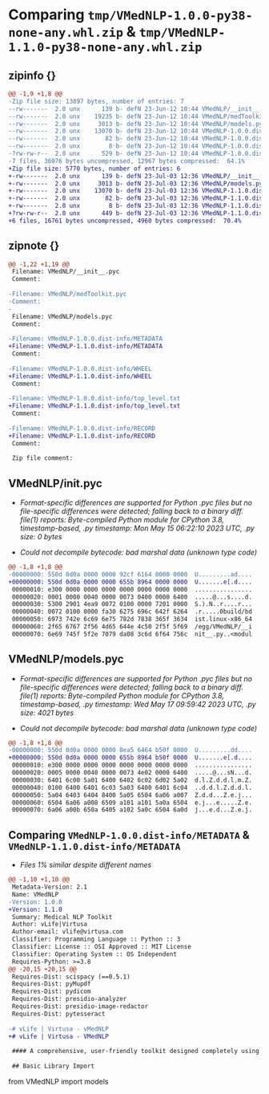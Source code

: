 # Comparing `tmp/VMedNLP-1.0.0-py38-none-any.whl.zip` & `tmp/VMedNLP-1.1.0-py38-none-any.whl.zip`

## zipinfo {}

```diff
@@ -1,9 +1,8 @@
-Zip file size: 13897 bytes, number of entries: 7
--rw-------  2.0 unx      139 b- defN 23-Jun-12 10:44 VMedNLP/__init__.pyc
--rw-------  2.0 unx    19235 b- defN 23-Jun-12 10:44 VMedNLP/medToolkit.pyc
--rw-------  2.0 unx     3013 b- defN 23-Jun-12 10:44 VMedNLP/models.pyc
--rw-------  2.0 unx    13070 b- defN 23-Jun-12 10:44 VMedNLP-1.0.0.dist-info/METADATA
--rw-------  2.0 unx       82 b- defN 23-Jun-12 10:44 VMedNLP-1.0.0.dist-info/WHEEL
--rw-------  2.0 unx        8 b- defN 23-Jun-12 10:44 VMedNLP-1.0.0.dist-info/top_level.txt
-?rw-rw-r--  2.0 unx      529 b- defN 23-Jun-12 10:44 VMedNLP-1.0.0.dist-info/RECORD
-7 files, 36076 bytes uncompressed, 12967 bytes compressed:  64.1%
+Zip file size: 5770 bytes, number of entries: 6
+-rw-------  2.0 unx      139 b- defN 23-Jul-03 12:36 VMedNLP/__init__.pyc
+-rw-------  2.0 unx     3013 b- defN 23-Jul-03 12:36 VMedNLP/models.pyc
+-rw-------  2.0 unx    13070 b- defN 23-Jul-03 12:36 VMedNLP-1.1.0.dist-info/METADATA
+-rw-------  2.0 unx       82 b- defN 23-Jul-03 12:36 VMedNLP-1.1.0.dist-info/WHEEL
+-rw-------  2.0 unx        8 b- defN 23-Jul-03 12:36 VMedNLP-1.1.0.dist-info/top_level.txt
+?rw-rw-r--  2.0 unx      449 b- defN 23-Jul-03 12:36 VMedNLP-1.1.0.dist-info/RECORD
+6 files, 16761 bytes uncompressed, 4960 bytes compressed:  70.4%
```

## zipnote {}

```diff
@@ -1,22 +1,19 @@
 Filename: VMedNLP/__init__.pyc
 Comment: 
 
-Filename: VMedNLP/medToolkit.pyc
-Comment: 
-
 Filename: VMedNLP/models.pyc
 Comment: 
 
-Filename: VMedNLP-1.0.0.dist-info/METADATA
+Filename: VMedNLP-1.1.0.dist-info/METADATA
 Comment: 
 
-Filename: VMedNLP-1.0.0.dist-info/WHEEL
+Filename: VMedNLP-1.1.0.dist-info/WHEEL
 Comment: 
 
-Filename: VMedNLP-1.0.0.dist-info/top_level.txt
+Filename: VMedNLP-1.1.0.dist-info/top_level.txt
 Comment: 
 
-Filename: VMedNLP-1.0.0.dist-info/RECORD
+Filename: VMedNLP-1.1.0.dist-info/RECORD
 Comment: 
 
 Zip file comment:
```

## VMedNLP/__init__.pyc

 * *Format-specific differences are supported for Python .pyc files but no file-specific differences were detected; falling back to a binary diff. file(1) reports: Byte-compiled Python module for CPython 3.8, timestamp-based, .py timestamp: Mon May 15 06:22:10 2023 UTC, .py size: 0 bytes*

 * *Could not decompile bytecode: bad marshal data (unknown type code)*

```diff
@@ -1,8 +1,8 @@
-00000000: 550d 0d0a 0000 0000 92cf 6164 0000 0000  U.........ad....
+00000000: 550d 0d0a 0000 0000 655b 8964 0000 0000  U.......e[.d....
 00000010: e300 0000 0000 0000 0000 0000 0000 0000  ................
 00000020: 0001 0000 0040 0000 0073 0400 0000 6400  .....@...s....d.
 00000030: 5300 2901 4ea9 0072 0100 0000 7201 0000  S.).N..r....r...
 00000040: 0072 0100 0000 fa30 6275 696c 642f 6264  .r.....0build/bd
 00000050: 6973 742e 6c69 6e75 782d 7838 365f 3634  ist.linux-x86_64
 00000060: 2f65 6767 2f56 4d65 644e 4c50 2f5f 5f69  /egg/VMedNLP/__i
 00000070: 6e69 745f 5f2e 7079 da08 3c6d 6f64 756c  nit__.py..<modul
```

## VMedNLP/models.pyc

 * *Format-specific differences are supported for Python .pyc files but no file-specific differences were detected; falling back to a binary diff. file(1) reports: Byte-compiled Python module for CPython 3.8, timestamp-based, .py timestamp: Wed May 17 09:59:42 2023 UTC, .py size: 4021 bytes*

 * *Could not decompile bytecode: bad marshal data (unknown type code)*

```diff
@@ -1,8 +1,8 @@
-00000000: 550d 0d0a 0000 0000 8ea5 6464 b50f 0000  U.........dd....
+00000000: 550d 0d0a 0000 0000 655b 8964 b50f 0000  U.......e[.d....
 00000010: e300 0000 0000 0000 0000 0000 0000 0000  ................
 00000020: 0005 0000 0040 0000 0073 4e02 0000 6400  .....@...sN...d.
 00000030: 6401 6c00 5a01 6400 6402 6c02 6d02 5a02  d.l.Z.d.d.l.m.Z.
 00000040: 0100 6400 6401 6c03 5a03 6400 6401 6c04  ..d.d.l.Z.d.d.l.
 00000050: 5a04 6403 6404 8400 5a05 6504 6a06 a007  Z.d.d...Z.e.j...
 00000060: 6504 6a06 a008 6509 a101 a101 5a0a 6504  e.j...e.....Z.e.
 00000070: 6a06 a00b 650a 6405 a102 5a0c 6504 6a0d  j...e.d...Z.e.j.
```

## Comparing `VMedNLP-1.0.0.dist-info/METADATA` & `VMedNLP-1.1.0.dist-info/METADATA`

 * *Files 1% similar despite different names*

```diff
@@ -1,10 +1,10 @@
 Metadata-Version: 2.1
 Name: VMedNLP
-Version: 1.0.0
+Version: 1.1.0
 Summary: Medical NLP Toolkit
 Author: vLife|Virtusa
 Author-email: vlife@virtusa.com
 Classifier: Programming Language :: Python :: 3
 Classifier: License :: OSI Approved :: MIT License
 Classifier: Operating System :: OS Independent
 Requires-Python: >=3.8
@@ -20,15 +20,15 @@
 Requires-Dist: scispacy (==0.5.1)
 Requires-Dist: pyMupdf
 Requires-Dist: pydicom
 Requires-Dist: presidio-analyzer
 Requires-Dist: presidio-image-redactor
 Requires-Dist: pytesseract
 
-# vLife | Virtusa - vMedNLP
+# vLife | Virtusa - VMedNLP
 
 #### A comprehensive, user-friendly toolkit designed completely using opensource models that would aid users in performing NLP-related tasks such as entity identification, extraction, and deidentification from clinical notes, medical images, and documents.
 
 ## Basic Library Import
 ```
 from VMedNLP import models
 ```
```

